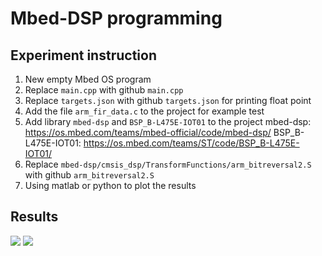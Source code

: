 # Mbed-DSP programming
## Experiment instruction
1. New empty Mbed OS program
2. Replace `main.cpp` with github `main.cpp`
3. Replace `targets.json` with github `targets.json` for printing float point 
4. Add the file `arm_fir_data.c` to the project for example test
5. Add library `mbed-dsp` and `BSP_B-L475E-IOT01` to the project
mbed-dsp: https://os.mbed.com/teams/mbed-official/code/mbed-dsp/
BSP_B-L475E-IOT01: https://os.mbed.com/teams/ST/code/BSP_B-L475E-IOT01/
6. Replace `mbed-dsp/cmsis_dsp/TransformFunctions/arm_bitreversal2.S` with github `arm_bitreversal2.S`
7. Using matlab or python to plot the results

## Results
![](https://i.imgur.com/RVqBlF9.png)
![](https://i.imgur.com/7GWbd1n.png)